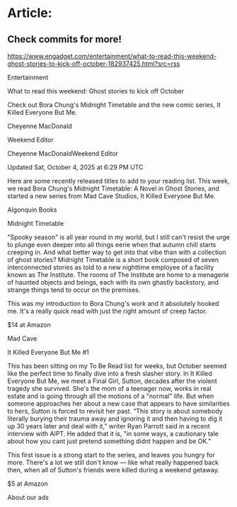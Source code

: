 # Article:

## Check commits for more!
https://www.engadget.com/entertainment/what-to-read-this-weekend-ghost-stories-to-kick-off-october-182937425.html?src=rss

Entertainment

What to read this weekend: Ghost stories to kick off October

Check out Bora Chung's Midnight Timetable and the new comic series, It Killed Everyone But Me.

Cheyenne MacDonald

Weekend Editor

Cheyenne MacDonaldWeekend Editor

Updated Sat, October 4, 2025 at 6:29 PM UTC

Here are some recently released titles to add to your reading list. This week, we read Bora Chung's Midnight Timetable: A Novel in Ghost Stories, and started a new series from Mad Cave Studios, It Killed Everyone But Me.

Algonquin Books

Midnight Timetable

"Spooky season" is all year round in my world, but I still can't resist the urge to plunge even deeper into all things eerie when that autumn chill starts creeping in. And what better way to get into that vibe than with a collection of ghost stories? Midnight Timetable is a short book composed of seven interconnected stories as told to a new nighttime employee of a facility known as The Institute. The rooms of The Institute are home to a menagerie of haunted objects and beings, each with its own ghastly backstory, and strange things tend to occur on the premises.

This was my introduction to Bora Chung's work and it absolutely hooked me. It's a really quick read with just the right amount of creep factor.

$14 at Amazon

Mad Cave

It Killed Everyone But Me #1

This has been sitting on my To Be Read list for weeks, but October seemed like the perfect time to finally dive into a fresh slasher story. In It Killed Everyone But Me, we meet a Final Girl, Sutton, decades after the violent tragedy she survived. She's the mom of a teenager now, works in real estate and is going through all the motions of a "normal" life. But when someone approaches her about a new case that appears to have similarities to hers, Sutton is forced to revisit her past. “This story is about somebody literally burying their trauma away and ignoring it and then having to dig it up 30 years later and deal with it,” writer Ryan Parrott said in a recent interview with AIPT. He added that it is, "in some ways, a cautionary tale about how you cant just pretend something didnt happen and be OK."

This first issue is a strong start to the series, and leaves you hungry for more. There's a lot we still don't know — like what really happened back then, when all of Sutton's friends were killed during a weekend getaway.

$5 at Amazon

About our ads